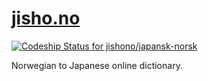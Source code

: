 # [jisho.no](https://jisho.no)

[![Codeship Status for jishono/japansk-norsk](https://app.codeship.com/projects/ac2ad5d0-7cf6-0138-e2bf-0680689a7f02/status?branch=master)](https://app.codeship.com/projects/397042)

Norwegian to Japanese online dictionary.
